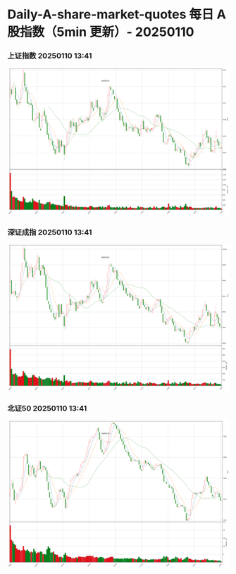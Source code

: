 
# Daily-A-share-market-quotes 每日 A 股指数（5min 更新）- 20250110

### 上证指数 20250110 13:41
![](./fig/2025/1/20250110-sh000001.png)

### 深证成指 20250110 13:41
![](./fig/2025/1/20250110-sz399001.png)

### 北证50 20250110 13:41
![](./fig/2025/1/20250110-bj899050.png)
